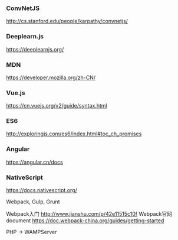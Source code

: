 ### ConvNetJS
http://cs.stanford.edu/people/karpathy/convnetjs/
### Deeplearn.js
https://deeplearnjs.org/
### MDN
https://developer.mozilla.org/zh-CN/
### Vue.js
https://cn.vuejs.org/v2/guide/syntax.html
### ES6
http://exploringjs.com/es6/index.html#toc_ch_promises
### Angular
https://angular.cn/docs
### NativeScript
https://docs.nativescript.org/

Webpack, Gulp, Grunt

Webpack入门
http://www.jianshu.com/p/42e11515c10f
Webpack官网document
https://doc.webpack-china.org/guides/getting-started


PHP -> WAMPServer
